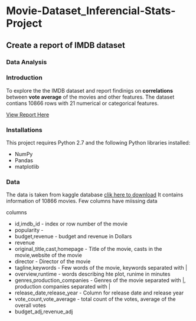 # Movie-Dataset_Inferencial-Stats-Project
## Create a report of IMDB dataset
### Data Analysis

### Introduction
To explore the the IMDB dataset and report findinigs on **correlations** between **vote average** of the movies and other features.
The dataset contians 10866 rows with 21 numerical or categorical features. 

[View Report Here](https://github.com/shreyasdhuliya/Movie-Dataset_Inferencial-Stats-Project/blob/master/Movie_dataset_Inferential_stats.ipynb)

### Installations
This project requires Python 2.7 and the following Python libraries installed:
- NumPy
- Pandas
- matplotlib

### Data

The data is taken from kaggle database [clik here to download](https://d17h27t6h515a5.cloudfront.net/topher/2017/October/59dd1c4c_tmdb-movies/tmdb-movies.csv.)
It contains information of 10866 movies.  Few columns have miissing data

columns
- id,imdb_id - index or row number of the movie
- popularity -
- budget,revenue - budget and revenue in Dollars
- revenue
- original_title,cast,homepage - Title of the movie, casts in the movie,website of the movie
- director - Director of the movie
- tagline,keywords - Few words of the movie, keywords separated with |
- overview,runtime - words describing hte plot, runime in minutes
- genres,production_companies - Genres of the movie separated with |, production companies separated with |
- release_date,release_year - Column for release date and release year
- vote_count,vote_average - total count of the votes, average of the overall votes
- budget_adj,revenue_adj
